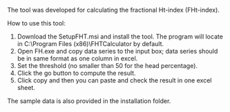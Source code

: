The tool was developed for calculating the fractional Ht-index (FHt-index). 

How to use this tool: 

1. Download the SetupFHT.msi and install the tool. The program will locate in C:\Program Files (x86)\FHTCalculator by default. 
2. Open FH.exe and copy data series to the input box; data series should be in same format as one column in excel.
3. Set the threshold (no smaller than 50 for the head percentage).
4. Click the go button to compute the result. 
5. Click copy and then you can paste and check the result in one excel sheet.  

The sample data is also provided in the installation folder. 
